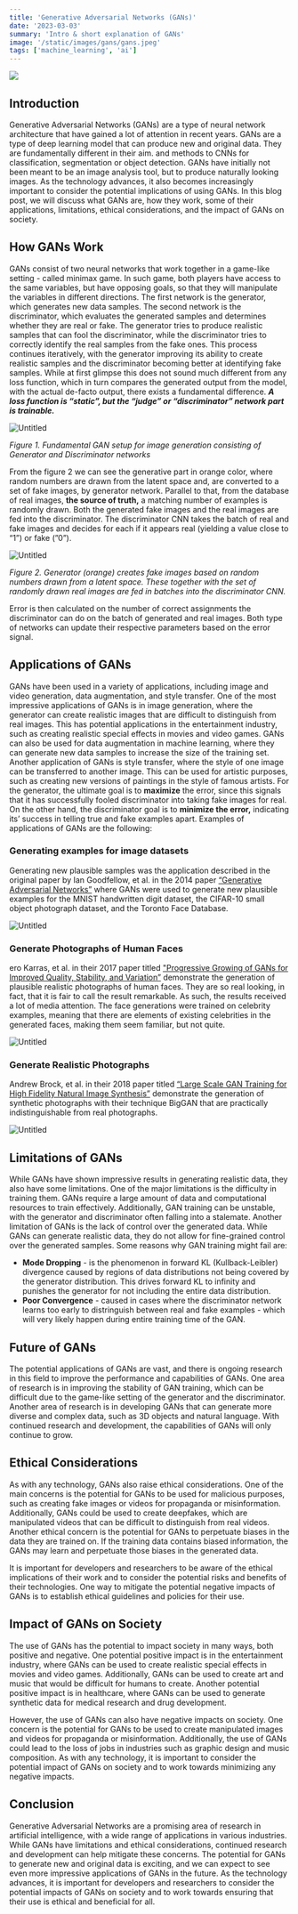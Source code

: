 ```yaml
---
title: 'Generative Adversarial Networks (GANs)'
date: '2023-03-03'
summary: 'Intro & short explanation of GANs'
image: '/static/images/gans/gans.jpeg'
tags: ['machine_learning', 'ai']
---
```


![](/static/images/gans/gans.jpeg)

## Introduction

Generative Adversarial Networks (GANs) are a type of neural network architecture that have gained a lot of attention in recent years. GANs are a type of deep learning model that can produce new and original data. They are fundamentally different in their aim. and methods to CNNs for classification, segmentation or object detection. GANs have initially not been meant to be an image analysis tool, but to produce naturally looking images. As the technology advances, it also becomes increasingly important to consider the potential implications of using GANs. In this blog post, we will discuss what GANs are, how they work, some of their applications, limitations, ethical considerations, and the impact of GANs on society.

## How GANs Work

GANs consist of two neural networks that work together in a game-like setting - called minimax game. In such game, both players have access to the same variables, but have opposing goals, so that they will manipulate the variables in different directions. The first network is the generator, which generates new data samples. The second network is the discriminator, which evaluates the generated samples and determines whether they are real or fake. The generator tries to produce realistic samples that can fool the discriminator, while the discriminator tries to correctly identify the real samples from the fake ones. This process continues iteratively, with the generator improving its ability to create realistic samples and the discriminator becoming better at identifying fake samples. While at first glimpse this does not sound much different from any loss function, which in turn compares the generated output from the model, with the actual de-facto output, there exists a fundamental difference. **_A loss function is “static”, but the “judge” or “discriminator” network part is trainable._**

![Untitled](/static/images/gans/gan1.png)

_Figure 1. Fundamental GAN setup for image generation consisting of Generator and Discriminator networks_

From the figure 2 we can see the generative part in orange color, where random numbers are drawn from the latent space and, are converted to a set of fake images, by generator network. Parallel to that, from the database of real images, **the source of truth,** a matching number of examples is randomly drawn. Both the generated fake images and the real images are fed into the discriminator. The discriminator CNN takes the batch of real and fake images and decides for each if it appears real (yielding a value close to “1”) or fake (”0”).

![Untitled](/static/images/gans/gan2.png)

_Figure 2. Generator (orange) creates fake images based on random numbers drawn from a latent space. These together with the set of randomly drawn real images are fed in batches into the discriminator CNN._

Error is then calculated on the number of correct assignments the discriminator can do on the batch of generated and real images. Both type of networks can update their respective parameters based on the error signal.

## Applications of GANs

GANs have been used in a variety of applications, including image and video generation, data augmentation, and style transfer. One of the most impressive applications of GANs is in image generation, where the generator can create realistic images that are difficult to distinguish from real images. This has potential applications in the entertainment industry, such as creating realistic special effects in movies and video games. GANs can also be used for data augmentation in machine learning, where they can generate new data samples to increase the size of the training set. Another application of GANs is style transfer, where the style of one image can be transferred to another image. This can be used for artistic purposes, such as creating new versions of paintings in the style of famous artists. For the generator, the ultimate goal is to **maximize** the error, since this signals that it has successfully fooled discriminator into taking fake images for real. On the other hand, the discriminator goal is to **minimize the error,** indicating its’ success in telling true and fake examples apart.
Examples of applications of GANs are the following:

### Generating examples for image datasets

Generating new plausible samples was the application described in the original paper by Ian Goodfellow, et al. in the 2014 paper [“Generative Adversarial Networks”](https://arxiv.org/pdf/1406.2661) where GANs were used to generate new plausible examples for the MNIST handwritten digit dataset, the CIFAR-10 small object photograph dataset, and the Toronto Face Database.

![Untitled](/static/images/gans/gans-image-dataset.png)

### Generate Photographs of Human Faces

ero Karras, et al. in their 2017 paper titled ["Progressive Growing of GANs for Improved Quality, Stability, and Variation”](https://arxiv.org/abs/1710.10196) demonstrate the generation of plausible realistic photographs of human faces. They are so real looking, in fact, that it is fair to call the result remarkable. As such, the results received a lot of media attention. The face generations were trained on celebrity examples, meaning that there are elements of existing celebrities in the generated faces, making them seem familiar, but not quite.

![Untitled](/static/images/gans/gans-image-2.png)

### Generate Realistic Photographs

Andrew Brock, et al. in their 2018 paper titled [“Large Scale GAN Training for High Fidelity Natural Image Synthesis”](https://arxiv.org/abs/1809.11096) demonstrate the generation of synthetic photographs with their technique BigGAN that are practically indistinguishable from real photographs.

![Untitled](/static/images/gans/gans-image-3.png)

## Limitations of GANs

While GANs have shown impressive results in generating realistic data, they also have some limitations. One of the major limitations is the difficulty in training them. GANs require a large amount of data and computational resources to train effectively. Additionally, GAN training can be unstable, with the generator and discriminator often falling into a stalemate. Another limitation of GANs is the lack of control over the generated data. While GANs can generate realistic data, they do not allow for fine-grained control over the generated samples. Some reasons why GAN training might fail are:

- **Mode Dropping** - is the phenomenon in forward KL (Kullback-Leibler) divergence caused by regions of data distributions not being covered by the generator distribution. This drives forward KL to infinity and punishes the generator for not including the entire data distribution.
- **Poor Convergence** - caused in cases where the discriminator network learns too early to distringuish between real and fake examples - which will very likely happen during entire training time of the GAN.

## Future of GANs

The potential applications of GANs are vast, and there is ongoing research in this field to improve the performance and capabilities of GANs. One area of research is in improving the stability of GAN training, which can be difficult due to the game-like setting of the generator and the discriminator. Another area of research is in developing GANs that can generate more diverse and complex data, such as 3D objects and natural language. With continued research and development, the capabilities of GANs will only continue to grow.

## Ethical Considerations

As with any technology, GANs also raise ethical considerations. One of the main concerns is the potential for GANs to be used for malicious purposes, such as creating fake images or videos for propaganda or misinformation. Additionally, GANs could be used to create deepfakes, which are manipulated videos that can be difficult to distinguish from real videos. Another ethical concern is the potential for GANs to perpetuate biases in the data they are trained on. If the training data contains biased information, the GANs may learn and perpetuate those biases in the generated data.

It is important for developers and researchers to be aware of the ethical implications of their work and to consider the potential risks and benefits of their technologies. One way to mitigate the potential negative impacts of GANs is to establish ethical guidelines and policies for their use.

## Impact of GANs on Society

The use of GANs has the potential to impact society in many ways, both positive and negative. One potential positive impact is in the entertainment industry, where GANs can be used to create realistic special effects in movies and video games. Additionally, GANs can be used to create art and music that would be difficult for humans to create. Another potential positive impact is in healthcare, where GANs can be used to generate synthetic data for medical research and drug development.

However, the use of GANs can also have negative impacts on society. One concern is the potential for GANs to be used to create manipulated images and videos for propaganda or misinformation. Additionally, the use of GANs could lead to the loss of jobs in industries such as graphic design and music composition. As with any technology, it is important to consider the potential impact of GANs on society and to work towards minimizing any negative impacts.

## Conclusion

Generative Adversarial Networks are a promising area of research in artificial intelligence, with a wide range of applications in various industries. While GANs have limitations and ethical considerations, continued research and development can help mitigate these concerns. The potential for GANs to generate new and original data is exciting, and we can expect to see even more impressive applications of GANs in the future. As the technology advances, it is important for developers and researchers to consider the potential impacts of GANs on society and to work towards ensuring that their use is ethical and beneficial for all.
